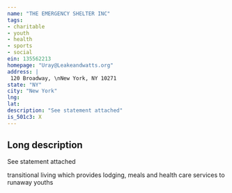 ```yaml
---
name: "THE EMERGENCY SHELTER INC"
tags:
- charitable
- youth
- health
- sports
- social
ein: 135562213
homepage: "Uray@Leakeandwatts.org"
address: |
 120 Broadway, \nNew York, NY 10271
state: "NY"
city: "New York"
lng: 
lat: 
description: "See statement attached"
is_501c3: X
---
```


## Long description

See statement attached
  
  transitional living which provides lodging, meals and health care services to runaway youths
